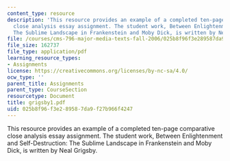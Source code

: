 ```yaml
---
content_type: resource
description: 'This resource provides an example of a completed ten-page comparative
  close analysis essay assignment. The student work, Between Enlightenment and Self-Destruction:
  The Sublime Landscape in Frankenstein and Moby Dick, is written by Neal Grigsby.'
file: /courses/cms-796-major-media-texts-fall-2006/025b8f96f3e289587da9f27b966f4247_grigsby1.pdf
file_size: 162737
file_type: application/pdf
learning_resource_types:
- Assignments
license: https://creativecommons.org/licenses/by-nc-sa/4.0/
ocw_type: ''
parent_title: Assignments
parent_type: CourseSection
resourcetype: Document
title: grigsby1.pdf
uid: 025b8f96-f3e2-8958-7da9-f27b966f4247
---
```

This resource provides an example of a completed ten-page comparative close analysis essay assignment. The student work, Between Enlightenment and Self-Destruction: The Sublime Landscape in Frankenstein and Moby Dick, is written by Neal Grigsby.